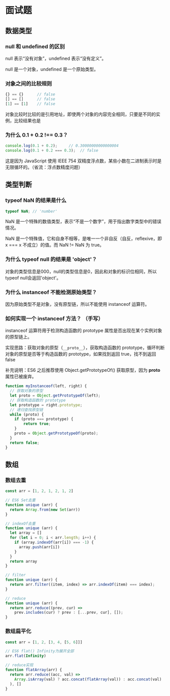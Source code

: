# 面试题

## 数据类型

### null 和 undefined 的区别

null 表示“没有对象”，undefined 表示“没有定义”。

null 是一个对象，undefined 是一个原始类型。

### 对象之间的比较规则

```js
{} == {}      // false
[] == []      // false
[1] == [1]    // false
```

对象比较时比较的是引用地址，即使两个对象的内容完全相同，只要是不同的实例，比较结果也是

### 为什么 0.1 + 0.2 !== 0.3？

```javascript
console.log(0.1 + 0.2);     // 0.30000000000000004
console.log(0.1 + 0.2 === 0.3);  // false
```

这是因为 JavaScript 使用 IEEE 754 双精度浮点数，某些小数在二进制表示时是无限循环的。（省流：浮点数精度问题）

## 类型判断

### typeof NaN 的结果是什么

```js
typeof NaN; // 'number'
```

NaN 是一个特殊的数值类型，表示“不是一个数字”，用于指出数字类型中的错误情况。

NaN 是一个特殊值，它和自身不相等，是唯一一个非自反（自反，reflexive，即 x === x 不成立）的值。而 NaN != NaN
为 true。

### 为什么 typeof null 的结果是 'object'？

对象的类型信息是000，null的类型信息是0，因此和对象的标识位相同，所以typeof null会返回'object'。

### 为什么 instanceof 不能检测原始类型？

因为原始类型不是对象，没有原型链，所以不能使用 instanceof 运算符。

### 如何实现一个 instanceof 方法？ （手写）

instanceof 运算符用于检测构造函数的 prototype 属性是否出现在某个实例对象的原型链上。

实现思路：获取对象的原型（`__proto__`），获取构造函数的 prototype，循环判断对象的原型是否等于构造函数的 prototype，如果找到返回 true，找不到返回 false

补充说明：ES6 之后推荐使用 Object.getPrototypeOf() 获取原型，因为 __proto__ 属性已被废弃。

```js
function myInstanceof(left, right) {
  // 获取对象的原型
  let proto = Object.getPrototypeOf(left);
  // 获取构造函数的 prototype
  let prototype = right.prototype;
  // 递归查找原型链
  while (proto) {
    if (proto === prototype) {
        return true;
    }
    proto = Object.getPrototypeOf(proto);
  }
  return false;
}
```

## 数组

### 数组去重

```js
const arr = [1, 2, 1, 2, 1, 2]

// ES6 Set去重
function unique (arr) {
  return Array.from(new Set(arr))
}

// indexOf去重
function unique (arr) {
  let array = []
  for (let i = 0; i < arr.length; i++) {
    if (array.indexOf(arr[i]) === -1) {
      array.push(arr[i])
    }
  }
  return array
}

// filter
function unique (arr) {
  return arr.filter((item, index) => arr.indexOf(item) === index);
}

// reduce
function unique (arr) {
  return arr.reduce((prev, cur) => 
    prev.includes(cur) ? prev : [...prev, cur], []);
}
```

### 数组扁平化

```js
const arr = [1, 2, [3, 4, [5, 6]]]

// ES6 flat() Infinity为展开全部
arr.flat(Infinity)

// reduce实现
function flatArray(arr) {
  return arr.reduce((acc, val) => 
    Array.isArray(val) ? acc.concat(flatArray(val)) : acc.concat(val)
  ), []
}
```
